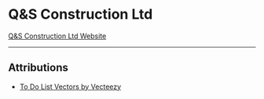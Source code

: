 # Q&S Construction Ltd

[Q&S Construction Ltd Website](https://qsconstruction.netlify.app/)

---

## Attributions

-  [To Do List Vectors by Vecteezy](https://www.vecteezy.com/free-vector/to-do-list)